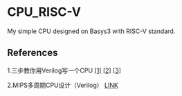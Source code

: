 # CPU_RISC-V
My simple CPU designed on Basys3 with RISC-V standard.


## References
1.三步教你用Verilog写一个CPU
[[1]](http://marshal-r.iteye.com/blog/2170100)
[[2]](http://marshal-r.iteye.com/blog/2170102)
[[3]](http://marshal-r.iteye.com/blog/2170104)

2.MIPS多周期CPU设计（Verilog）
[LINK](http://blog.csdn.net/quinze_lee/article/details/51355550)
